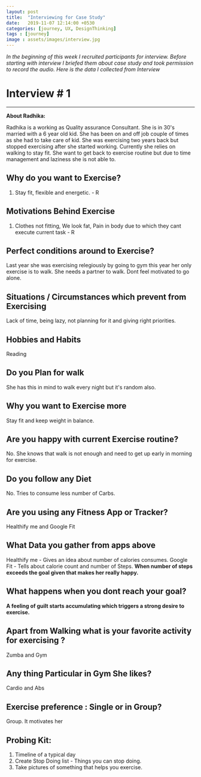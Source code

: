 ```yaml
---
layout: post
title:  "Interviewing for Case Study"
date:   2019-11-07 12:14:00 +0530
categories: [journey, UX, DesignThinking]
tags : [journey]
image : assets/images/interview.jpg
---
```


*In the beginning of this week I recruited participants for interview. Before starting with interview I briefed them about case study and took permission to record the audio. Here is the data I collected from Interview*

# Interview # 1

------

**About Radhika:**

Radhika is a working as Quality assurance Consultant.  She is in 30's married with a 6 year old kid. She has been on and off job couple of times as she had to take care of kid.  She was exercising two years back but stopped exercising after she started working. Currently she relies on walking to stay fit. She want to get back to exercise routine but due to time management and laziness she is not able to. 

## Why do you want to Exercise?

1. Stay fit, flexible and energetic. - R

## Motivations Behind Exercise

1. Clothes not fitting, We look fat, Pain in body due to which they cant execute current task - R

## Perfect conditions around to Exercise?

Last year she was exercising relegiously by going to gym this year her only exercise is to walk. She needs a partner to walk. Dont feel motivated to go alone.

## Situations / Circumstances which prevent from Exercising

Lack of time, being lazy, not planning for it and giving right priorities.

## Hobbies and Habits

Reading

## Do you Plan for walk

She has this in mind to walk every night but it's random also.  

## Why you want to Exercise more

Stay fit and keep weight in balance.

## Are you happy with current Exercise routine?

No. She knows that walk is not enough and need to get up early in morning for exercise.

## Do you follow any Diet

No.  Tries to consume less number of Carbs.

## Are you using any Fitness App or Tracker?

Healthify me and Google Fit

## What Data you gather from apps above

Healthify me - Gives an idea about number of calories consumes.  Google Fit - Tells about calorie count and number of Steps. **When number of steps exceeds the goal given that makes her really happy.**

## What happens when you dont reach your goal?

**A feeling of guilt starts accumulating which triggers a strong desire to exercise.** 

## Apart from Walking what is your favorite activity for exercising ?

Zumba and Gym

## Any thing Particular in Gym She likes?

Cardio and Abs

## Exercise preference : Single or in Group?

Group.  It motivates her

## Probing Kit:

1. Timeline of a typical day
2. Create Stop Doing list - Things you can stop doing.
3. Take pictures of something that helps you exercise.